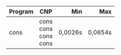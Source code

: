 Program | CNP | Min | Max
--- | --- | ---: | ---:
cons | cons<br/>cons<br/>cons<br/>cons | 0,0026s | 0,0654s
